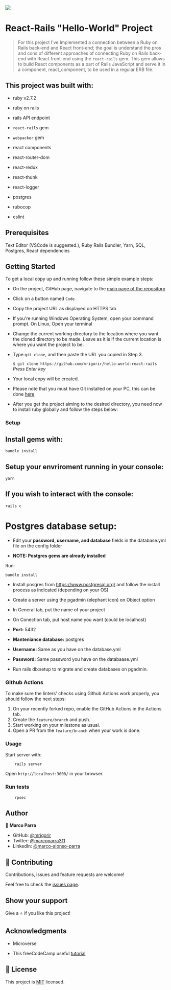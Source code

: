 ![](https://img.shields.io/badge/Microverse-blueviolet)

# React-Rails "Hello-World" Project

> For this project I've Implemented a connection between a Ruby on Rails back-end and React front-end; the goal is understand the pros and cons of different approaches of connecting Ruby on Rails back-end with React front-end using the `react-rails` gem. This gem allows to build React components as a part of Rails JavaScript and serve it in a component, react_component, to be used in a regular ERB file.
## This project was built with:

- ruby v2.7.2 

- ruby on rails

- rails API endpoint

- `react-rails` gem

- `webpacker` gem

- react components

- react-router-dom

- react-redux

- react-thunk

- react-logger

- postgres

- rubocop

- eslint

## Prerequisites

Text Editor (VSCode is suggested.), Ruby Rails Bundler, Yarn, SQL, Postgres, React dependencies

## Getting Started

To get a local copy up and running follow these simple example steps:

- On the project, GitHub page, navigate to the [main page of the repository](https://github.com/mrigorir/hello-world-react-rails)

- Click on a button named `Code`

- Copy the project URL as displayed on HTTPS tab

- If you're running Windows Operating System, open your command prompt. On Linux, Open your terminal

- Change the current working directory to the location where you want the cloned directory to be made. Leave as it is if the current location is where you want the project to be.

- Type `git clone`, and then paste the URL you copied in Step 3.<br>

  `$ git clone https://github.com/mrigorir/hello-world-react-rails` <em>Press Enter key</em><br>

- Your local copy will be created.

- Please note that you must have Git installed on your PC, this can be done [here](https://gist.github.com/derhuerst/1b15ff4652a867391f03)

- After you get the project aiming to the desired directory, you need now to install ruby globally and follow the steps below:
### Setup

## Install gems with:

```
bundle install
```

## Setup your envriroment running in your console: 

```
yarn
```

## If you wish to interact with the console:

```
rails c
```

# Postgres database setup:

- Edit your **password, username, and database** fields in the database.yml file on the config folder

- **NOTE: Postgres gems are already installed**

Run: 

```
bundle install
```

- Install posgres from https://www.postgresql.org/ and follow the install process as indicated (depending on your OS)

- Create a server using the pgadmin (elephant icon) on Object option
		
- In General tab, put the name of your project

- On Conection tab, put host name you want (could be localhost)

- **Port:** 5432

- **Manteniance database:** postgres

- **Username:** Same as you have on the database.yml

- **Password:** Same password you have on the databaase.yml

- Run rails db:setup to migrate and create databases on pgadmin.



### Github Actions

To make sure the linters' checks using Github Actions work properly, you should follow the next steps:

1. On your recently forked repo, enable the GitHub Actions in the Actions tab.
2. Create the `feature/branch` and push.
3. Start working on your milestone as usual.
4. Open a PR from the `feature/branch` when your work is done.



### Usage

Start server with:

```
    rails server
```

Open `http://localhost:3000/` in your browser.



### Run tests

```
    rpsec 
```
## Author

👤 **Marco Parra**

- GitHub: [@mrigorir](https://github.com/mrigorir)
- Twitter: [@marcoparra311](https://twitter.com/marcoparra311)
- LinkedIn: [@marco-alonso-parra](https://www.linkedin.com/in/marco-alonso-parra/)


## 🤝 Contributing

Contributions, issues and feature requests are welcome!

Feel free to check the [issues page](https://github.com/mrigorir/hello-world-react-rails/issues).


## Show your support

Give a ⭐️ if you like this project!


## Acknowledgments

- Microverse

- This freeCodeCamp useful [tutorial](https://www.freecodecamp.org/news/how-to-create-a-rails-project-with-a-react-and-redux-front-end-8b01e17a1db/)


## 📝 License

This project is [MIT](https://en.wikipedia.org/wiki/MIT_License) licensed.

